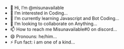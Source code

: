 - 👋 Hi, I’m @misunavailable
- 👀 I’m interested in Coding...
- 🌱 I’m currently learning Javascript and Bot Coding...
- 💞️ I’m looking to collaborate on Anything...
- 📫 How to reach me Misunavailable#0 on discord...
- 😄 Pronouns: he/him...
- ⚡ Fun fact: i am one of a kind...

<!---
misunavailable/misunavailable is a ✨ special ✨ repository because its `README.md` (this file) appears on your GitHub profile.
You can click the Preview link to take a look at your changes.
--->
